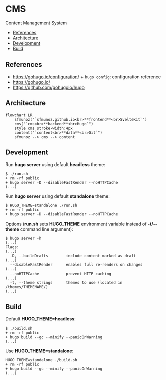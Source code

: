 # CMS

Content Management System

- [References](#references)
- [Architecture](#architecture)
- [Development](#development)
- [Build](#build)

## References

- https://gohugo.io/configuration/ + `hugo config`: configuration reference
- https://gohugo.io/
- https://github.com/gohugoio/hugo

## Architecture

```mermaid
flowchart LR
    sfmunoz("`sfmunoz.github.io<br>**frontend**<br>SvelteKit`")
    cms("`cms<br>**backend**<br>Hugo`")
    style cms stroke-width:4px
    content("`content<br>**data**<br>Git`")
    sfmunoz --> cms --> content
```

## Development

Run **hugo server** using default **headless** theme:

```
$ ./run.sh
+ rm -rf public
+ hugo server -D --disableFastRender --noHTTPCache
(...)
```

Run **hugo server** using default **standalone** theme:

```
$ HUGO_THEME=standalone ./run.sh
+ rm -rf public
+ hugo server -D --disableFastRender --noHTTPCache
```

Options (**run.sh** sets **HUGO_THEME** environment variable instead of **-t/--theme** command line argument):

```
$ hugo server -h
(...)
Flags:
(...)
  -D, --buildDrafts        include content marked as draft
(...)
  --disableFastRender      enables full re-renders on changes
(...)
  --noHTTPCache            prevent HTTP caching
(...)
  -t, --theme strings      themes to use (located in /themes/THEMENAME/)
(...)
```

## Build

Default **HUGO_THEME=headless**:

```
$ ./build.sh
+ rm -rf public
+ hugo build --gc --minify --panicOnWarning
(...)
```

Use **HUGO_THEME=standalone**:

```
HUGO_THEME=standalone ./build.sh
+ rm -rf public
+ hugo build --gc --minify --panicOnWarning
(...)
```
